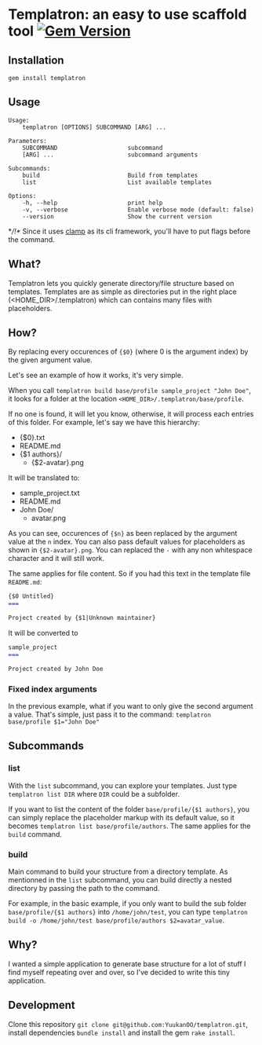 Templatron: an easy to use scaffold tool [![Gem Version](https://badge.fury.io/rb/templatron.svg)](http://badge.fury.io/rb/templatron)
===

## Installation

```console
gem install templatron
```

## Usage

```console
Usage:
    templatron [OPTIONS] SUBCOMMAND [ARG] ...

Parameters:
    SUBCOMMAND                    subcommand
    [ARG] ...                     subcommand arguments

Subcommands:
    build                         Build from templates
    list                          List available templates

Options:
    -h, --help                    print help
    -v, --verbose                 Enable verbose mode (default: false)
    --version                     Show the current version
```

**/!\** Since it uses [clamp](https://github.com/mdub/clamp) as its cli framework, you'll have to put flags before the command.

## What?

Templatron lets you quickly generate directory/file structure based on templates. Templates are as simple as directories put in the right place (<HOME_DIR>/.templatron) which can contains many files with placeholders.

## How?

By replacing every occurences of `{$0}` (where 0 is the argument index) by the given argument value.

Let's see an example of how it works, it's very simple.

When you call `templatron build base/profile sample_project "John Doe"`, it looks for a folder at the location `<HOME_DIR>/.templatron/base/profile`.

If no one is found, it will let you know, otherwise, it will process each entries of this folder. For example, let's say we have this hierarchy:

- {$0}.txt
- README.md
- {$1 authors}/
  - {$2-avatar}.png

It will be translated to:

- sample_project.txt
- README.md
- John Doe/
  - avatar.png

As you can see, occurences of `{$n}` as been replaced by the argument value at the `n` index. You can also pass default values for placeholders as shown in  `{$2-avatar}.png`. You can replaced the `-` with any non whitespace character and it will still work.

The same applies for file content. So if you had this text in the template file `README.md`:

```markdown
{$0 Untitled}
===

Project created by {$1|Unknown maintainer}
```

It will be converted to

```markdown
sample_project
===

Project created by John Doe
```

### Fixed index arguments

In the previous example, what if you want to only give the second argument a value. That's simple, just pass it to the command: `templatron base/profile $1="John Doe"`

## Subcommands

### list

With the `list` subcommand, you can explore your templates. Just type `templatron list DIR` where `DIR` could be a subfolder.

If you want to list the content of the folder `base/profile/{$1 authors}`, you can simply replace the placeholder markup with its default value, so it becomes `templatron list base/profile/authors`. The same applies for the `build` command.

### build

Main command to build your structure from a directory template. As mentionned in the `list` subcommand, you can build directly a nested directory by passing the path to the command.

For example, in the basic example, if you only want to build the sub folder `base/profile/{$1 authors}` into `/home/john/test`, you can type `templatron build -o /home/john/test base/profile/authors $2=avatar_value`.

## Why?

I wanted a simple application to generate base structure for a lot of stuff I find myself repeating over and over, so I've decided to write this tiny application.

## Development

Clone this repository `git clone git@github.com:YuukanOO/templatron.git`, install dependencies `bundle install` and install the gem `rake install`.